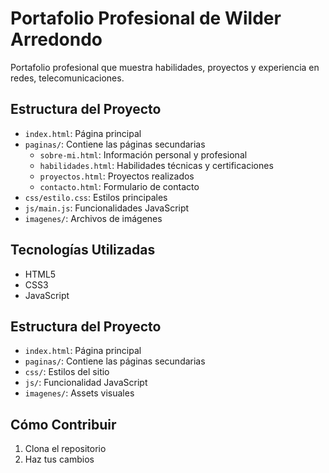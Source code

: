 # Portafolio Profesional de Wilder Arredondo

Portafolio profesional que muestra habilidades, proyectos y experiencia en redes, telecomunicaciones.

## Estructura del Proyecto

- `index.html`: Página principal
- `paginas/`: Contiene las páginas secundarias
  - `sobre-mi.html`: Información personal y profesional
  - `habilidades.html`: Habilidades técnicas y certificaciones
  - `proyectos.html`: Proyectos realizados
  - `contacto.html`: Formulario de contacto
- `css/estilo.css`: Estilos principales
- `js/main.js`: Funcionalidades JavaScript
- `imagenes/`: Archivos de imágenes

## Tecnologías Utilizadas

- HTML5
- CSS3 
- JavaScript
  
## Estructura del Proyecto

- `index.html`: Página principal
- `paginas/`: Contiene las páginas secundarias
- `css/`: Estilos del sitio
- `js/`: Funcionalidad JavaScript
- `imagenes/`: Assets visuales

## Cómo Contribuir

1. Clona el repositorio
2. Haz tus cambios
